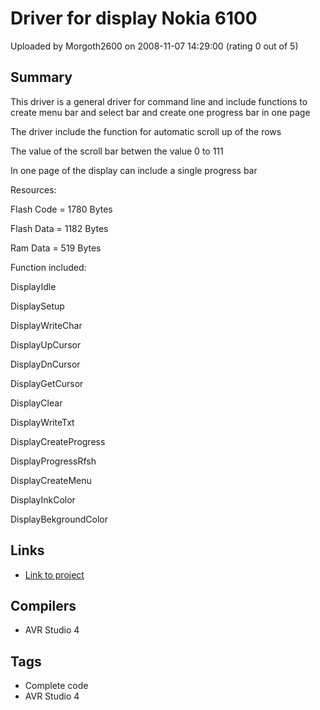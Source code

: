 # Driver for display Nokia 6100

Uploaded by Morgoth2600 on 2008-11-07 14:29:00 (rating 0 out of 5)

## Summary

This driver is a general driver for command line and include functions to create menu bar and select bar and create one progress bar in one page


The driver include the function for automatic scroll up of the rows  

The value of the scroll bar betwen the value 0 to 111  

In one page of the display can include a single progress bar


Resources:  

 Flash Code = 1780 Bytes  

 Flash Data = 1182 Bytes  

 Ram Data = 519 Bytes


Function included:  

 DisplayIdle  

 DisplaySetup  

 DisplayWriteChar  

 DisplayUpCursor  

 DisplayDnCursor  

 DisplayGetCursor  

 DisplayClear  

 DisplayWriteTxt  

 DisplayCreateProgress  

 DisplayProgressRfsh  

 DisplayCreateMenu  

 DisplayInkColor  

 DisplayBekgroundColor

## Links

- [Link to project](http://digitalelectronicsandprograming.blogspot.com/2008/10/extended-driver-in-comand-line-for.html)

## Compilers

- AVR Studio 4

## Tags

- Complete code
- AVR Studio 4
